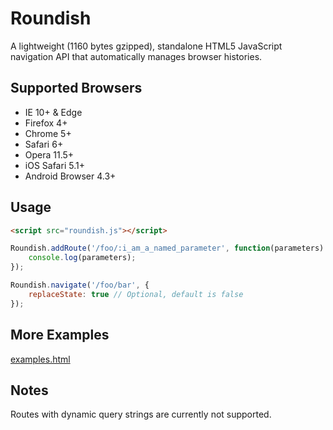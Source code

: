 # Roundish #
A lightweight (1160 bytes gzipped), standalone HTML5 JavaScript navigation API that automatically manages browser histories.

## Supported Browsers ##
* IE 10+ & Edge
* Firefox 4+
* Chrome 5+
* Safari 6+
* Opera 11.5+
* iOS Safari 5.1+
* Android Browser 4.3+

## Usage ##
```html
<script src="roundish.js"></script>
```
```javascript
Roundish.addRoute('/foo/:i_am_a_named_parameter', function(parameters) {
	console.log(parameters);
});

Roundish.navigate('/foo/bar', {
	replaceState: true // Optional, default is false
});
```

## More Examples ##
[examples.html](https://github.com/SourceBoy/roundish/blob/master/examples.html)

## Notes ##
Routes with dynamic query strings are currently not supported.
